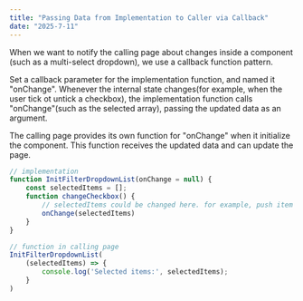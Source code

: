 ```yaml
---
title: "Passing Data from Implementation to Caller via Callback"
date: "2025-7-11"
---
```

When we want to notify the calling page about changes inside a component (such as a multi-select dropdown), we use a callback function pattern.

Set a callback parameter for the implementation function, and named it "onChange".
Whenever the internal state changes(for example, when the user tick ot untick a checkbox), the implementation function calls "onChange"(such as the selected array), passing the updated data as an argument.

The calling page provides its own function for "onChange" when it initialize the component. This function receives the updated data and can update the page. 

```Javascript
// implementation
function InitFilterDropdownList(onChange = null) {
    const selectedItems = [];
    function changeCheckbox() {
        // selectedItems could be changed here. for example, push item into it.
        onChange(selectedItems)
    }
}

// function in calling page
InitFilterDropdownList(
    (selectedItems) => {
        console.log('Selected items:', selectedItems);
    }
)
```